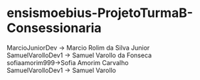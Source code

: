 # ensismoebius-ProjetoTurmaB-Consessionaria


MarcioJuniorDev -> Marcio Rolim da Silva Junior  
SamuelVarolloDev1 -> Samuel Varollo da Fonseca  
sofiaamorim999->Sofia Amorim Carvalho  
SamuelVarolloDev1 -> Samuel Varollo  
